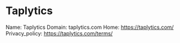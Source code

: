 
# Taplytics

Name: Taplytics
Domain: taplytics.com
Home: https://taplytics.com/
Privacy_policy: https://taplytics.com/terms/
